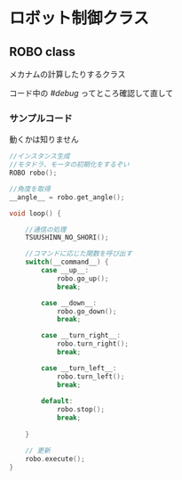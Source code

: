 # ロボット制御クラス  

## ROBO class  

メカナムの計算したりするクラス

コード中の *#debug* ってところ確認して直して

### サンプルコード
動くかは知りません

```c
//インスタンス生成
//モタドラ、モータの初期化をするぞい
ROBO robo();

//角度を取得
__angle__ = robo.get_angle();

void loop() {

    //通信の処理
    TSUUSHINN_NO_SHORI();

    //コマンドに応じた関数を呼び出す
    switch(__command__) {
        case __up__:
            robo.go_up();
            break;

        case __down__:
            robo.go_down();
            break;

        case __turn_right__:
            robo.turn_right();
            break;

        case __turn_left__:
            robo.turn_left();
            break;
        
        default:
            robo.stop();
            break;
        
    }

    // 更新
    robo.execute();
}
```
